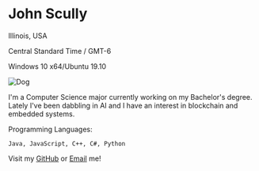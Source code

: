 # John Scully
Illinois, USA

Central Standard Time / GMT-6

Windows 10 x64/Ubuntu 19.10

![Dog](https://avatars3.githubusercontent.com/u/3631329?s=460&v=4 "woof")


I'm a Computer Science major currently working on my Bachelor's degree. Lately I've been dabbling in AI and I have an interest in blockchain and embedded systems.

Programming Languages:

    Java, JavaScript, C++, C#, Python
    
Visit my [GitHub](https://github.com/ComputerOnFire) or [Email](mailto:computeronfire@protonmail.com;scullyjohnw@gmail.com) me!

